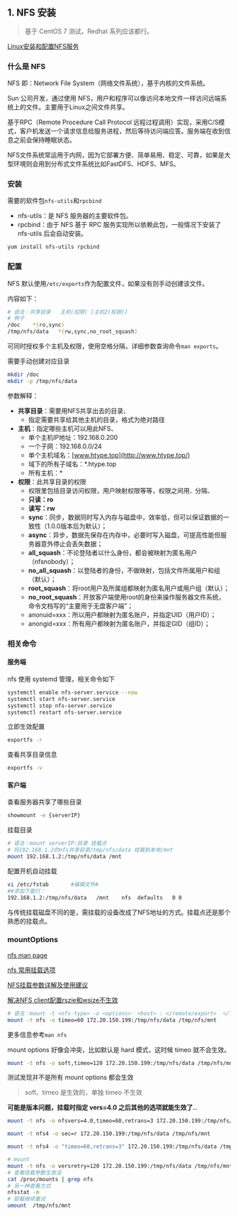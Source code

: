 ## 1. NFS 安装

> 基于 CentOS 7 测试，Redhat 系列应该都行。

[Linux安装和配置NFS服务 ](https://www.htype.top/2021/827715975980)

### 什么是 NFS

NFS 即：Network File System（网络文件系统），基于内核的文件系统。

Sun 公司开发，通过使用 NFS，用户和程序可以像访问本地文件一样访问远端系统上的文件。主要用于Linux之间文件共享。

基于RPC（Remote Procedure Call Protocol 远程过程调用）实现，采用C/S模式，客户机发送一个请求信息给服务进程，然后等待访问端应答。服务端在收到信息之前会保持睡眠状态。

NFS文件系统常运用于内网，因为它部署方便、简单易用、稳定、可靠，如果是大型环境则会用到分布式文件系统比如FastDFS、HDFS、MFS。



### 安装

需要的软件包`nfs-utils`和`rpcbind`

* nfs-utils：是 NFS 服务器的主要软件包。
* rpcbind：由于 NFS 基于 RPC 服务实现所以依赖此包，一般情况下安装了 nfs-utils 后会自动安装。

```bash
yum install nfs-utils rpcbind
```



### 配置

NFS 默认使用`/etc/exports`作为配置文件，如果没有则手动创建该文件。

内容如下：

```bash
# 语法：共享目录	主机(权限) [主机2(权限)]
# 例子
/doc	*(ro,sync)
/tmp/nfs/data	*(rw,sync,no_root_squash)
```

可同时授权多个主机及权限，使用空格分隔，详细参数查询命令`man exports`。

需要手动创建对应目录

```bash
mkdir /doc
mkdir -p /tmp/nfs/data
```

参数解释：

- **共享目录**：需要用NFS共享出去的目录、
  - 指定需要共享给其他主机的目录，格式为绝对路径
- **主机**：指定哪些主机可以用此NFS、
  - 单个主机IP地址：192.168.0.200
  - 一个子网：192.168.0.0/24
  - 单个主机域名：[www.htype.top](http://www.htype.top/)
  - 域下的所有子域名：*.htype.top
  - 所有主机：*
- **权限**：此共享目录的权限
  - 权限里包括目录访问权限，用户映射权限等等，权限之间用`，`分隔、
  - **只读：ro**
  - **读写：rw**
  - **sync**：同步，数据同时写入内存与磁盘中，效率低，但可以保证数据的一致性（1.0.0版本后为默认）；
  - **async**：异步，数据先保存在内存中，必要时写入磁盘，可提高性能但服务器意外停止会丢失数据；
  - **all_squash**：不论登陆者以什么身份，都会被映射为匿名用户（nfsnobody）；
  - **no_all_squash**：以登陆者的身份，不做映射，包括文件所属用户和组（默认）；
  - **root_squash**：将root用户及所属组都映射为匿名用户或用户组（默认）；
  - **no_root_squash**：开放客户端使用root的身份来操作服务器文件系统，命令文档写的“主要用于无盘客户端”；
  - anonuid=xxx：所以用户都映射为匿名账户，并指定UID（用户ID）；
  - anongid=xxx：所有用户都映射为匿名账户，并指定GID（组ID）；





### 相关命令

#### 服务端

nfs 使用 systemd 管理，相关命令如下

```bash
systemctl enable nfs-server.service --now
systemctl start nfs-server.service
systemctl stop nfs-server.service
systemctl restart nfs-server.service
```



立即生效配置

```bash
exportfs -r
```

查看共享目录信息

```bash
exportfs -v
```



#### 客户端

查看服务器共享了哪些目录

```bash
showmount -e {serverIP}
```

挂载目录

```bash
# 语法：mount serverIP:目录 挂载点
# 将192.168.1.2的nfs共享目录/tmp/nfs/data 挂载到本地/mnt
mount 192.168.1.2:/tmp/nfs/data /mnt
```

配置开机自动挂载

```bash
vi /etc/fstab		#编辑文件#
##添加下面行：
192.168.1.2:/tmp/nfs/data	/mnt	nfs	 defaults	0 0
```

与传统挂载磁盘不同的是，需挂载的设备改成了NFS地址的方式。挂载点还是那个熟悉的挂载点。



### mountOptions

[nfs man page](https://linux.die.net/man/5/nfs)

[nfs 常用挂载选项](https://web.mit.edu/rhel-doc/5/RHEL-5-manual/Deployment_Guide-en-US/s1-nfs-client-config-options.html)

[NFS挂载参数详解及使用建议](https://blog.csdn.net/qq_43355223/article/details/122682180)

[解决NFS client配置rszie和wsize不生效](https://blog.51cto.com/lixin15/1768956)



```bash
# 语法：mount -t <nfs-type> -o <options>  <host> : </remote/export>  </local/directory>
mount -t nfs -o timeo=60 172.20.150.199:/tmp/nfs/data /tmp/nfs/mnt
```



更多信息参考`man nfs`

mount options 好像会冲突，比如默认是 hard 模式，这时候 timeo 就不会生效。



```bash
mount -t nfs -o soft,timeo=120 172.20.150.199:/tmp/nfs/data /tmp/nfs/mnt
```

测试发现并不是所有 mount options 都会生效

> soft、timeo 是生效的，单独 timeo 不生效



**可能是版本问题，挂载时指定 vers=4.0 之后其他的选项就能生效了..**

```bash
mount -t nfs -o nfsvers=4.0,timeo=60,retrans=3 172.20.150.199:/tmp/nfs/data /tmp/nfs/mnt
```



```bash
mount -t nfs4 -o sec=r 172.20.150.199:/tmp/nfs/data /tmp/nfs/mnt
```



```bash
mount -t nfs4 -o "timeo=60,retrans=3" 172.20.150.199:/tmp/nfs/data /tmp/nfs/mnt
```





```bash
# mount
mount -t nfs -o versretry=120 172.20.150.199:/tmp/nfs/data /tmp/nfs/mnt
# 查看挂载参数生效没
cat /proc/mounts | grep nfs
# 另一种查看方式
nfsstat -m 
# 卸载继续重试
umount  /tmp/nfs/mnt
```

